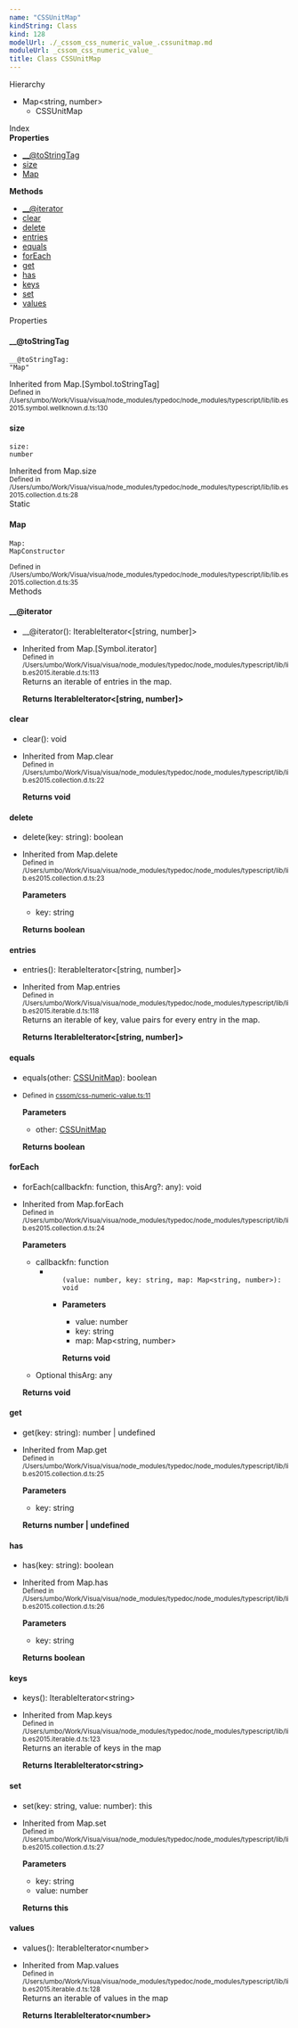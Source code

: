 ```yaml
---
name: "CSSUnitMap"
kindString: Class
kind: 128
modelUrl: ./_cssom_css_numeric_value_.cssunitmap.md
moduleUrl: _cssom_css_numeric_value_
title: Class CSSUnitMap
---
```



<section class="pt-2 tsd-panel tsd-hierarchy">
<div class="lead">Hierarchy</div>
<ul class="pl-3 tsd-hierarchy list-style-initial">
<li>
<span class="tsd-signature-type">Map</span><span class="tsd-signature-symbol">&lt;</span><span class="tsd-signature-type">string</span><span class="tsd-signature-symbol">, </span><span class="tsd-signature-type">number</span><span class="tsd-signature-symbol">&gt;</span>
<ul class="pl-3 tsd-hierarchy list-style-initial">
<li>
<span class="target">CSSUnitMap</span>

</li>
</ul>
</li>
</ul>

</section>





<section >
<div class="lead pb-2">Index</div>
<section class="tsd-panel tsd-index-panel">
<div class="tsd-index-content">
<section class="tsd-index-section ">
<strong>Properties</strong>
<ul>
<li class="tsd-kind-property tsd-parent-kind-class tsd-is-inherited"><a href="../_cssom_css_numeric_value_.cssunitmap/#___tostringtag" class="tsd-kind-icon">__@to<wbr>String<wbr>Tag</a></li>
<li class="tsd-kind-property tsd-parent-kind-class tsd-is-inherited"><a href="../_cssom_css_numeric_value_.cssunitmap/#size" class="tsd-kind-icon">size</a></li>
<li class="tsd-kind-property tsd-parent-kind-class tsd-is-static"><a href="../_cssom_css_numeric_value_.cssunitmap/#map" class="tsd-kind-icon">Map</a></li>
</ul>
</section>
<section class="tsd-index-section ">
<strong>Methods</strong>
<ul>
<li class="tsd-kind-method tsd-parent-kind-class tsd-is-inherited"><a href="../_cssom_css_numeric_value_.cssunitmap/#___iterator" class="tsd-kind-icon">__@iterator</a></li>
<li class="tsd-kind-method tsd-parent-kind-class tsd-is-inherited"><a href="../_cssom_css_numeric_value_.cssunitmap/#clear" class="tsd-kind-icon">clear</a></li>
<li class="tsd-kind-method tsd-parent-kind-class tsd-is-inherited"><a href="../_cssom_css_numeric_value_.cssunitmap/#delete" class="tsd-kind-icon">delete</a></li>
<li class="tsd-kind-method tsd-parent-kind-class tsd-is-inherited"><a href="../_cssom_css_numeric_value_.cssunitmap/#entries" class="tsd-kind-icon">entries</a></li>
<li class="tsd-kind-method tsd-parent-kind-class"><a href="../_cssom_css_numeric_value_.cssunitmap/#equals" class="tsd-kind-icon">equals</a></li>
<li class="tsd-kind-method tsd-parent-kind-class tsd-is-inherited"><a href="../_cssom_css_numeric_value_.cssunitmap/#foreach" class="tsd-kind-icon">for<wbr>Each</a></li>
<li class="tsd-kind-method tsd-parent-kind-class tsd-is-inherited"><a href="../_cssom_css_numeric_value_.cssunitmap/#get" class="tsd-kind-icon">get</a></li>
<li class="tsd-kind-method tsd-parent-kind-class tsd-is-inherited"><a href="../_cssom_css_numeric_value_.cssunitmap/#has" class="tsd-kind-icon">has</a></li>
<li class="tsd-kind-method tsd-parent-kind-class tsd-is-inherited"><a href="../_cssom_css_numeric_value_.cssunitmap/#keys" class="tsd-kind-icon">keys</a></li>
<li class="tsd-kind-method tsd-parent-kind-class tsd-is-inherited"><a href="../_cssom_css_numeric_value_.cssunitmap/#set" class="tsd-kind-icon">set</a></li>
<li class="tsd-kind-method tsd-parent-kind-class tsd-is-inherited"><a href="../_cssom_css_numeric_value_.cssunitmap/#values" class="tsd-kind-icon">values</a></li>
</ul>
</section>
</div>
</section>
</section>
<section>
<div class="lead">Properties</div>
<section class="pb-4 pt-2 tsd-kind-property tsd-parent-kind-class tsd-is-inherited">
<div class="d-flex flex-row">

<h4 id="___tostringtag">__@to<wbr>String<wbr>Tag</h4>
</div>

<code class="tsd-signature tsd-kind-icon">__@to<wbr>String<wbr>Tag<span class="tsd-signature-symbol">:</span> <span class="tsd-signature-type">"Map"</span></code>

<aside class="tsd-sources pb-2">
<div>Inherited from Map.[Symbol.toStringTag]</div>
<div class="d-flex flex-column">
<small class="text-muted">Defined in /Users/umbo/Work/Visua/visua/node_modules/typedoc/node_modules/typescript/lib/lib.es2015.symbol.wellknown.d.ts:130</small>
</div>
</aside>




</section>
<section class="pb-4 pt-2 tsd-kind-property tsd-parent-kind-class tsd-is-inherited">
<div class="d-flex flex-row">

<h4 id="size">size</h4>
</div>

<code class="tsd-signature tsd-kind-icon">size<span class="tsd-signature-symbol">:</span> <span class="tsd-signature-type">number</span></code>

<aside class="tsd-sources pb-2">
<div>Inherited from Map.size</div>
<div class="d-flex flex-column">
<small class="text-muted">Defined in /Users/umbo/Work/Visua/visua/node_modules/typedoc/node_modules/typescript/lib/lib.es2015.collection.d.ts:28</small>
</div>
</aside>




</section>
<section class="pb-4 pt-2 tsd-kind-property tsd-parent-kind-class tsd-is-static">
<div class="d-flex flex-row">
<div class="h4 pr-1"><span class="badge badge-primary">Static</span></div>
<h4 id="map">Map</h4>
</div>

<code class="tsd-signature tsd-kind-icon">Map<span class="tsd-signature-symbol">:</span> <span class="tsd-signature-type">MapConstructor</span></code>

<aside class="tsd-sources pb-2">
<div class="d-flex flex-column">
<small class="text-muted">Defined in /Users/umbo/Work/Visua/visua/node_modules/typedoc/node_modules/typescript/lib/lib.es2015.collection.d.ts:35</small>
</div>
</aside>




</section>
</section>
<section>
<div class="lead">Methods</div>
<section class="pb-4 pt-2 tsd-kind-method tsd-parent-kind-class tsd-is-inherited">
<div class="d-flex flex-row">

<h4 id="___iterator">__@iterator</h4>
</div>

<ul class="tsd-signatures tsd-kind-method tsd-parent-kind-class tsd-is-inherited">
<li class="tsd-signature tsd-kind-icon">__@iterator<span class="tsd-signature-symbol">(</span><span class="tsd-signature-symbol">)</span><span class="tsd-signature-symbol">: </span><span class="tsd-signature-type">IterableIterator</span><span class="tsd-signature-symbol">&lt;</span><span class="tsd-signature-symbol">[</span><span class="tsd-signature-type">string</span><span class="tsd-signature-symbol">, </span><span class="tsd-signature-type">number</span><span class="tsd-signature-symbol">]</span><span class="tsd-signature-symbol">&gt;</span></li>
</ul>

<ul class="tsd-descriptions">
<li class="tsd-description">
<aside class="tsd-sources pb-2">
<div>Inherited from Map.[Symbol.iterator]</div>
<div class="d-flex flex-column">
<small class="text-muted">Defined in /Users/umbo/Work/Visua/visua/node_modules/typedoc/node_modules/typescript/lib/lib.es2015.iterable.d.ts:113</small>
</div>
</aside>
<div class="pt-1 tsd-comment">
<div markdown="1">
Returns an iterable of entries in the map.
</div>
</div>



<strong>Returns <span class="tsd-signature-type">IterableIterator</span><span class="tsd-signature-symbol">&lt;</span><span class="tsd-signature-symbol">[</span><span class="tsd-signature-type">string</span><span class="tsd-signature-symbol">, </span><span class="tsd-signature-type">number</span><span class="tsd-signature-symbol">]</span><span class="tsd-signature-symbol">&gt;</span></strong>


</li>
</ul>

</section>
<section class="pb-4 pt-2 tsd-kind-method tsd-parent-kind-class tsd-is-inherited">
<div class="d-flex flex-row">

<h4 id="clear">clear</h4>
</div>

<ul class="tsd-signatures tsd-kind-method tsd-parent-kind-class tsd-is-inherited">
<li class="tsd-signature tsd-kind-icon">clear<span class="tsd-signature-symbol">(</span><span class="tsd-signature-symbol">)</span><span class="tsd-signature-symbol">: </span><span class="tsd-signature-type">void</span></li>
</ul>

<ul class="tsd-descriptions">
<li class="tsd-description">
<aside class="tsd-sources pb-2">
<div>Inherited from Map.clear</div>
<div class="d-flex flex-column">
<small class="text-muted">Defined in /Users/umbo/Work/Visua/visua/node_modules/typedoc/node_modules/typescript/lib/lib.es2015.collection.d.ts:22</small>
</div>
</aside>



<strong>Returns <span class="tsd-signature-type">void</span></strong>


</li>
</ul>

</section>
<section class="pb-4 pt-2 tsd-kind-method tsd-parent-kind-class tsd-is-inherited">
<div class="d-flex flex-row">

<h4 id="delete">delete</h4>
</div>

<ul class="tsd-signatures tsd-kind-method tsd-parent-kind-class tsd-is-inherited">
<li class="tsd-signature tsd-kind-icon">delete<span class="tsd-signature-symbol">(</span>key<span class="tsd-signature-symbol">: </span><span class="tsd-signature-type">string</span><span class="tsd-signature-symbol">)</span><span class="tsd-signature-symbol">: </span><span class="tsd-signature-type">boolean</span></li>
</ul>

<ul class="tsd-descriptions">
<li class="tsd-description">
<aside class="tsd-sources pb-2">
<div>Inherited from Map.delete</div>
<div class="d-flex flex-column">
<small class="text-muted">Defined in /Users/umbo/Work/Visua/visua/node_modules/typedoc/node_modules/typescript/lib/lib.es2015.collection.d.ts:23</small>
</div>
</aside>


<strong>Parameters</strong>
<ul class="pl-3 pb-2 list-style-initial">
<li>
<div class="h6 mb-0">key: <span class="tsd-signature-type">string</span></div>


</li>
</ul>

<strong>Returns <span class="tsd-signature-type">boolean</span></strong>


</li>
</ul>

</section>
<section class="pb-4 pt-2 tsd-kind-method tsd-parent-kind-class tsd-is-inherited">
<div class="d-flex flex-row">

<h4 id="entries">entries</h4>
</div>

<ul class="tsd-signatures tsd-kind-method tsd-parent-kind-class tsd-is-inherited">
<li class="tsd-signature tsd-kind-icon">entries<span class="tsd-signature-symbol">(</span><span class="tsd-signature-symbol">)</span><span class="tsd-signature-symbol">: </span><span class="tsd-signature-type">IterableIterator</span><span class="tsd-signature-symbol">&lt;</span><span class="tsd-signature-symbol">[</span><span class="tsd-signature-type">string</span><span class="tsd-signature-symbol">, </span><span class="tsd-signature-type">number</span><span class="tsd-signature-symbol">]</span><span class="tsd-signature-symbol">&gt;</span></li>
</ul>

<ul class="tsd-descriptions">
<li class="tsd-description">
<aside class="tsd-sources pb-2">
<div>Inherited from Map.entries</div>
<div class="d-flex flex-column">
<small class="text-muted">Defined in /Users/umbo/Work/Visua/visua/node_modules/typedoc/node_modules/typescript/lib/lib.es2015.iterable.d.ts:118</small>
</div>
</aside>
<div class="pt-1 tsd-comment">
<div markdown="1">
Returns an iterable of key, value pairs for every entry in the map.
</div>
</div>



<strong>Returns <span class="tsd-signature-type">IterableIterator</span><span class="tsd-signature-symbol">&lt;</span><span class="tsd-signature-symbol">[</span><span class="tsd-signature-type">string</span><span class="tsd-signature-symbol">, </span><span class="tsd-signature-type">number</span><span class="tsd-signature-symbol">]</span><span class="tsd-signature-symbol">&gt;</span></strong>


</li>
</ul>

</section>
<section class="pb-4 pt-2 tsd-kind-method tsd-parent-kind-class">
<div class="d-flex flex-row">

<h4 id="equals">equals</h4>
</div>

<ul class="tsd-signatures tsd-kind-method tsd-parent-kind-class">
<li class="tsd-signature tsd-kind-icon">equals<span class="tsd-signature-symbol">(</span>other<span class="tsd-signature-symbol">: </span><a href="../_cssom_css_numeric_value_.cssunitmap/" class="tsd-signature-type">CSSUnitMap</a><span class="tsd-signature-symbol">)</span><span class="tsd-signature-symbol">: </span><span class="tsd-signature-type">boolean</span></li>
</ul>

<ul class="tsd-descriptions">
<li class="tsd-description">
<aside class="tsd-sources pb-2">
<div class="d-flex flex-column">
<small class="text-muted">Defined in <a href="https://github.com/umbopepato/visua/blob/dbefde1/src/cssom/css-numeric-value.ts#L11">cssom/css-numeric-value.ts:11</a></small>
</div>
</aside>


<strong>Parameters</strong>
<ul class="pl-3 pb-2 list-style-initial">
<li>
<div class="h6 mb-0">other: <a href="../_cssom_css_numeric_value_.cssunitmap/" class="tsd-signature-type">CSSUnitMap</a></div>


</li>
</ul>

<strong>Returns <span class="tsd-signature-type">boolean</span></strong>


</li>
</ul>

</section>
<section class="pb-4 pt-2 tsd-kind-method tsd-parent-kind-class tsd-is-inherited">
<div class="d-flex flex-row">

<h4 id="foreach">for<wbr>Each</h4>
</div>

<ul class="tsd-signatures tsd-kind-method tsd-parent-kind-class tsd-is-inherited">
<li class="tsd-signature tsd-kind-icon">for<wbr>Each<span class="tsd-signature-symbol">(</span>callbackfn<span class="tsd-signature-symbol">: </span><span class="tsd-signature-type">function</span>, thisArg<span class="tsd-signature-symbol">?: </span><span class="tsd-signature-type">any</span><span class="tsd-signature-symbol">)</span><span class="tsd-signature-symbol">: </span><span class="tsd-signature-type">void</span></li>
</ul>

<ul class="tsd-descriptions">
<li class="tsd-description">
<aside class="tsd-sources pb-2">
<div>Inherited from Map.forEach</div>
<div class="d-flex flex-column">
<small class="text-muted">Defined in /Users/umbo/Work/Visua/visua/node_modules/typedoc/node_modules/typescript/lib/lib.es2015.collection.d.ts:24</small>
</div>
</aside>


<strong>Parameters</strong>
<ul class="pl-3 pb-2 list-style-initial">
<li>
<div class="h6 mb-0">callbackfn: <span class="tsd-signature-type">function</span></div>


<ul class="tsd-parameters">
<li class="tsd-parameter-siganture">
<ul class="tsd-signatures tsd-kind-type-literal tsd-is-not-exported">
<code class="tsd-kind-icon"><span class="tsd-signature-symbol">(</span>value<span class="tsd-signature-symbol">: </span><span class="tsd-signature-type">number</span>, key<span class="tsd-signature-symbol">: </span><span class="tsd-signature-type">string</span>, map<span class="tsd-signature-symbol">: </span><span class="tsd-signature-type">Map</span><span class="tsd-signature-symbol">&lt;</span><span class="tsd-signature-type">string</span><span class="tsd-signature-symbol">, </span><span class="tsd-signature-type">number</span><span class="tsd-signature-symbol">&gt;</span><span class="tsd-signature-symbol">)</span><span class="tsd-signature-symbol">: </span><span class="tsd-signature-type">void</span></code>
</ul>

<ul class="tsd-descriptions">
<li class="tsd-description">


<strong>Parameters</strong>
<ul class="pl-3 pb-2 list-style-initial">
<li>
<div class="h6 mb-0">value: <span class="tsd-signature-type">number</span></div>


</li>
<li>
<div class="h6 mb-0">key: <span class="tsd-signature-type">string</span></div>


</li>
<li>
<div class="h6 mb-0">map: <span class="tsd-signature-type">Map</span><span class="tsd-signature-symbol">&lt;</span><span class="tsd-signature-type">string</span><span class="tsd-signature-symbol">, </span><span class="tsd-signature-type">number</span><span class="tsd-signature-symbol">&gt;</span></div>


</li>
</ul>

<strong>Returns <span class="tsd-signature-type">void</span></strong>


</li>
</ul>
</li>
</ul>
</li>
<li>
<div class="h6 mb-0"><span class="badge badge-primary">Optional</span> thisArg: <span class="tsd-signature-type">any</span></div>


</li>
</ul>

<strong>Returns <span class="tsd-signature-type">void</span></strong>


</li>
</ul>

</section>
<section class="pb-4 pt-2 tsd-kind-method tsd-parent-kind-class tsd-is-inherited">
<div class="d-flex flex-row">

<h4 id="get">get</h4>
</div>

<ul class="tsd-signatures tsd-kind-method tsd-parent-kind-class tsd-is-inherited">
<li class="tsd-signature tsd-kind-icon">get<span class="tsd-signature-symbol">(</span>key<span class="tsd-signature-symbol">: </span><span class="tsd-signature-type">string</span><span class="tsd-signature-symbol">)</span><span class="tsd-signature-symbol">: </span><span class="tsd-signature-type">number</span><span class="tsd-signature-symbol"> | </span><span class="tsd-signature-type">undefined</span></li>
</ul>

<ul class="tsd-descriptions">
<li class="tsd-description">
<aside class="tsd-sources pb-2">
<div>Inherited from Map.get</div>
<div class="d-flex flex-column">
<small class="text-muted">Defined in /Users/umbo/Work/Visua/visua/node_modules/typedoc/node_modules/typescript/lib/lib.es2015.collection.d.ts:25</small>
</div>
</aside>


<strong>Parameters</strong>
<ul class="pl-3 pb-2 list-style-initial">
<li>
<div class="h6 mb-0">key: <span class="tsd-signature-type">string</span></div>


</li>
</ul>

<strong>Returns <span class="tsd-signature-type">number</span>
<span class="tsd-signature-symbol"> | </span>
<span class="tsd-signature-type">undefined</span>
</strong>


</li>
</ul>

</section>
<section class="pb-4 pt-2 tsd-kind-method tsd-parent-kind-class tsd-is-inherited">
<div class="d-flex flex-row">

<h4 id="has">has</h4>
</div>

<ul class="tsd-signatures tsd-kind-method tsd-parent-kind-class tsd-is-inherited">
<li class="tsd-signature tsd-kind-icon">has<span class="tsd-signature-symbol">(</span>key<span class="tsd-signature-symbol">: </span><span class="tsd-signature-type">string</span><span class="tsd-signature-symbol">)</span><span class="tsd-signature-symbol">: </span><span class="tsd-signature-type">boolean</span></li>
</ul>

<ul class="tsd-descriptions">
<li class="tsd-description">
<aside class="tsd-sources pb-2">
<div>Inherited from Map.has</div>
<div class="d-flex flex-column">
<small class="text-muted">Defined in /Users/umbo/Work/Visua/visua/node_modules/typedoc/node_modules/typescript/lib/lib.es2015.collection.d.ts:26</small>
</div>
</aside>


<strong>Parameters</strong>
<ul class="pl-3 pb-2 list-style-initial">
<li>
<div class="h6 mb-0">key: <span class="tsd-signature-type">string</span></div>


</li>
</ul>

<strong>Returns <span class="tsd-signature-type">boolean</span></strong>


</li>
</ul>

</section>
<section class="pb-4 pt-2 tsd-kind-method tsd-parent-kind-class tsd-is-inherited">
<div class="d-flex flex-row">

<h4 id="keys">keys</h4>
</div>

<ul class="tsd-signatures tsd-kind-method tsd-parent-kind-class tsd-is-inherited">
<li class="tsd-signature tsd-kind-icon">keys<span class="tsd-signature-symbol">(</span><span class="tsd-signature-symbol">)</span><span class="tsd-signature-symbol">: </span><span class="tsd-signature-type">IterableIterator</span><span class="tsd-signature-symbol">&lt;</span><span class="tsd-signature-type">string</span><span class="tsd-signature-symbol">&gt;</span></li>
</ul>

<ul class="tsd-descriptions">
<li class="tsd-description">
<aside class="tsd-sources pb-2">
<div>Inherited from Map.keys</div>
<div class="d-flex flex-column">
<small class="text-muted">Defined in /Users/umbo/Work/Visua/visua/node_modules/typedoc/node_modules/typescript/lib/lib.es2015.iterable.d.ts:123</small>
</div>
</aside>
<div class="pt-1 tsd-comment">
<div markdown="1">
Returns an iterable of keys in the map
</div>
</div>



<strong>Returns <span class="tsd-signature-type">IterableIterator</span><span class="tsd-signature-symbol">&lt;</span><span class="tsd-signature-type">string</span><span class="tsd-signature-symbol">&gt;</span></strong>


</li>
</ul>

</section>
<section class="pb-4 pt-2 tsd-kind-method tsd-parent-kind-class tsd-is-inherited">
<div class="d-flex flex-row">

<h4 id="set">set</h4>
</div>

<ul class="tsd-signatures tsd-kind-method tsd-parent-kind-class tsd-is-inherited">
<li class="tsd-signature tsd-kind-icon">set<span class="tsd-signature-symbol">(</span>key<span class="tsd-signature-symbol">: </span><span class="tsd-signature-type">string</span>, value<span class="tsd-signature-symbol">: </span><span class="tsd-signature-type">number</span><span class="tsd-signature-symbol">)</span><span class="tsd-signature-symbol">: </span><span class="tsd-signature-type">this</span></li>
</ul>

<ul class="tsd-descriptions">
<li class="tsd-description">
<aside class="tsd-sources pb-2">
<div>Inherited from Map.set</div>
<div class="d-flex flex-column">
<small class="text-muted">Defined in /Users/umbo/Work/Visua/visua/node_modules/typedoc/node_modules/typescript/lib/lib.es2015.collection.d.ts:27</small>
</div>
</aside>


<strong>Parameters</strong>
<ul class="pl-3 pb-2 list-style-initial">
<li>
<div class="h6 mb-0">key: <span class="tsd-signature-type">string</span></div>


</li>
<li>
<div class="h6 mb-0">value: <span class="tsd-signature-type">number</span></div>


</li>
</ul>

<strong>Returns <span class="tsd-signature-type">this</span></strong>


</li>
</ul>

</section>
<section class="pb-4 pt-2 tsd-kind-method tsd-parent-kind-class tsd-is-inherited">
<div class="d-flex flex-row">

<h4 id="values">values</h4>
</div>

<ul class="tsd-signatures tsd-kind-method tsd-parent-kind-class tsd-is-inherited">
<li class="tsd-signature tsd-kind-icon">values<span class="tsd-signature-symbol">(</span><span class="tsd-signature-symbol">)</span><span class="tsd-signature-symbol">: </span><span class="tsd-signature-type">IterableIterator</span><span class="tsd-signature-symbol">&lt;</span><span class="tsd-signature-type">number</span><span class="tsd-signature-symbol">&gt;</span></li>
</ul>

<ul class="tsd-descriptions">
<li class="tsd-description">
<aside class="tsd-sources pb-2">
<div>Inherited from Map.values</div>
<div class="d-flex flex-column">
<small class="text-muted">Defined in /Users/umbo/Work/Visua/visua/node_modules/typedoc/node_modules/typescript/lib/lib.es2015.iterable.d.ts:128</small>
</div>
</aside>
<div class="pt-1 tsd-comment">
<div markdown="1">
Returns an iterable of values in the map
</div>
</div>



<strong>Returns <span class="tsd-signature-type">IterableIterator</span><span class="tsd-signature-symbol">&lt;</span><span class="tsd-signature-type">number</span><span class="tsd-signature-symbol">&gt;</span></strong>


</li>
</ul>

</section>
</section>
